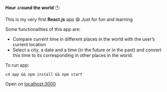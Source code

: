 **Hour** ar**ound the world**   :clock1:

This is my very first **React.js** app :smile: Just for fun and learning

Some functionalities of this app are: 
- Compare current time in different places in the world with the user’s current location
- Select a city, a date and a time (in the future or in the past) and convert this time to its corresponding in other places in the world.

To run app:
```
cd app && npm install && npm start
```
Open on [localhost:3000](http://localhost:3000/)
